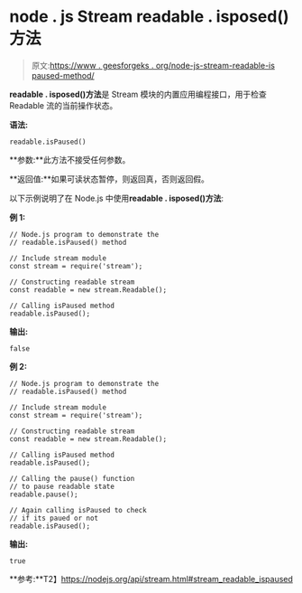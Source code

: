 # node . js Stream readable . isposed()方法

> 原文:[https://www . geesforgeks . org/node-js-stream-readable-is paused-method/](https://www.geeksforgeeks.org/node-js-stream-readable-ispaused-method/)

**readable . isposed()方法**是 Stream 模块的内置应用编程接口，用于检查 Readable 流的当前操作状态。

**语法:**

```
readable.isPaused()
```

**参数:**此方法不接受任何参数。

**返回值:**如果可读状态暂停，则返回真，否则返回假。

以下示例说明了在 Node.js 中使用**readable . isposed()方法**:

**例 1:**

```
// Node.js program to demonstrate the     
// readable.isPaused() method  

// Include stream module
const stream = require('stream');

// Constructing readable stream
const readable = new stream.Readable();

// Calling isPaused method
readable.isPaused();
```

**输出:**

```
false

```

**例 2:**

```
// Node.js program to demonstrate the     
// readable.isPaused() method  

// Include stream module
const stream = require('stream');

// Constructing readable stream
const readable = new stream.Readable();

// Calling isPaused method
readable.isPaused();

// Calling the pause() function
// to pause readable state
readable.pause();

// Again calling isPaused to check
// if its paued or not
readable.isPaused();
```

**输出:**

```
true
```

**参考:**T2】https://nodejs.org/api/stream.html#stream_readable_ispaused